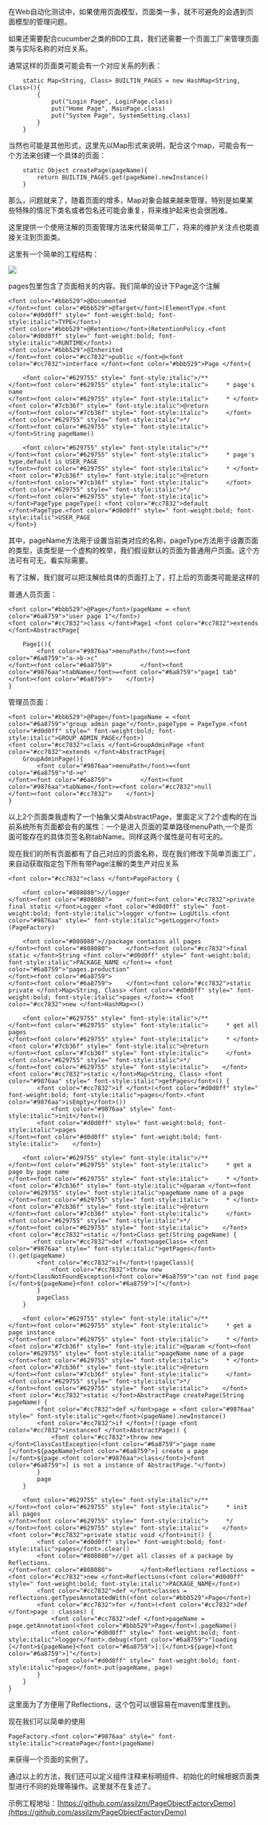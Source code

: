 


在Web自动化测试中，如果使用页面模型，页面类一多，就不可避免的会遇到页面模型的管理问题。







 







如果还需要配合cucumber之类的BDD工具，我们还需要一个页面工厂来管理页面类与实际名称的对应关系。







通常这样的页面类可能会有一个对应关系的列表：





    
    
    
        static Map<String, Class> BUILTIN_PAGES = new HashMap<String, Class>(){
            {
                put("Login Page", LoginPage.class)
                put("Home Page", MainPage.class)
                put("System Page", SystemSetting.class)
            }
        }






  

当然也可能是其他形式，这里先以Map形式来说明，配合这个map，可能会有一个方法来创建一个具体的页面：





    
    
    
        static Object createPage(pageName){
            return BUILTIN_PAGES.get(pageName).newInstance()
        }






  

那么，问题就来了，随着页面的增多，Map对象会越来越来管理，特别是如果某些特殊的情况下类名或者包名还可能会重复，将来维护起来也会很困难。







 







这里提供一个使用注解的页面管理方法来代替简单工厂，将来的维护关注点也能直接关注到页面类。







这里有一个简单的工程结构：







![](http://img.blog.csdn.net/20141119152431349)







pages包里包含了页面相关的内容。我们简单的设计下Page这个注解





    
    
    <font color="#bbb529">@Documented
    </font><font color="#bbb529">@Target</font>(ElementType.<font color="#d0d0ff" style=" font-weight:bold; font-style:italic">TYPE</font>)
    <font color="#bbb529">@Retention</font>(RetentionPolicy.<font color="#d0d0ff" style=" font-weight:bold; font-style:italic">RUNTIME</font>)
    <font color="#bbb529">@Inherited
    </font><font color="#cc7832">public </font>@<font color="#cc7832">interface </font><font color="#bbb529">Page </font>{
    
        <font color="#629755" style=" font-style:italic">/**
    </font><font color="#629755" style=" font-style:italic">     * page's name
    </font><font color="#629755" style=" font-style:italic">     * </font><font color="#7cb36f" style=" font-style:italic">@return
    </font><font color="#7cb36f" style=" font-style:italic">     </font><font color="#629755" style=" font-style:italic">*/
    </font><font color="#629755" style=" font-style:italic">    </font>String pageName()
    
        <font color="#629755" style=" font-style:italic">/**
    </font><font color="#629755" style=" font-style:italic">     * page's type,default is USER_PAGE
    </font><font color="#629755" style=" font-style:italic">     * </font><font color="#7cb36f" style=" font-style:italic">@return
    </font><font color="#7cb36f" style=" font-style:italic">     </font><font color="#629755" style=" font-style:italic">*/
    </font><font color="#629755" style=" font-style:italic">    </font>PageType pageType() <font color="#cc7832">default </font>PageType.<font color="#d0d0ff" style=" font-weight:bold; font-style:italic">USER_PAGE
    </font>}






其中，pageName方法用于设置当前类对应的名称，pageType方法用于设置页面的类型，该类型是一个虚构的枚举，我们假设默认的页面为普通用户页面。这个方法可有可无，看实际需要。







 







有了注解，我们就可以把注解给具体的页面打上了，打上后的页面类可能是这样的







普通人员页面：





    
    
    <font color="#bbb529">@Page</font>(pageName = <font color="#6a8759">"user page 1"</font>)
    <font color="#cc7832">class </font>Page1 <font color="#cc7832">extends </font>AbstractPage{
    
        Page1(){
            <font color="#9876aa">menuPath</font>=<font color="#6a8759">"a->b->c"
    </font><font color="#6a8759">        </font><font color="#9876aa">tabName</font>=<font color="#6a8759">"page1 tab"
    </font><font color="#6a8759">    </font>}
    }






管理员页面：





    
    
    <font color="#bbb529">@Page</font>(pageName = <font color="#6a8759">"group admin page"</font>,pageType = PageType.<font color="#d0d0ff" style=" font-weight:bold; font-style:italic">GROUP_ADMIN_PAGE</font>)
    <font color="#cc7832">class </font>GroupAdminPage <font color="#cc7832">extends </font>AbstractPage{
        GroupAdminPage(){
            <font color="#9876aa">menuPath</font>=<font color="#6a8759">"d->e"
    </font><font color="#6a8759">        </font><font color="#9876aa">tabName</font>=<font color="#cc7832">null
    </font><font color="#cc7832">    </font>}
    }
    






以上2个页面类我虚构了一个抽象父类AbstractPage，里面定义了2个虚构的在当前系统所有页面都会有的属性：一个是进入页面的菜单路径menuPath,一个是页面可能存在的具体页签名称tabName。同样这两个属性是可有可无的。







 







现在我们的所有页面都有了自己对应的页面名称，现在我们修改下简单页面工厂，来自动获取指定包下所有带Page注解的类生产对应关系





    
    
    <font color="#cc7832">class </font>PageFactory {
    
        <font color="#808080">//logger
    </font><font color="#808080">    </font><font color="#cc7832">private final static </font>Logger <font color="#d0d0ff" style=" font-weight:bold; font-style:italic">logger </font>= LogUtils.<font color="#9876aa" style=" font-style:italic">getLogger</font>(PageFactory)
    
        <font color="#808080">//package contains all pages
    </font><font color="#808080">    </font><font color="#cc7832">final static </font>String <font color="#d0d0ff" style=" font-weight:bold; font-style:italic">PACKAGE_NAME </font>= <font color="#6a8759">"pages.production"
    </font><font color="#6a8759">    
    </font><font color="#6a8759">    </font><font color="#cc7832">static private </font>Map<String, Class> <font color="#d0d0ff" style=" font-weight:bold; font-style:italic">pages </font>= <font color="#cc7832">new </font>HashMap<>()
    
        <font color="#629755" style=" font-style:italic">/**
    </font><font color="#629755" style=" font-style:italic">     * get all pages
    </font><font color="#629755" style=" font-style:italic">     * </font><font color="#7cb36f" style=" font-style:italic">@return
    </font><font color="#7cb36f" style=" font-style:italic">     </font><font color="#629755" style=" font-style:italic">*/
    </font><font color="#629755" style=" font-style:italic">    </font><font color="#cc7832">static </font>Map<String, Class> <font color="#9876aa" style=" font-style:italic">getPages</font>() {
            <font color="#cc7832">if </font>(<font color="#d0d0ff" style=" font-weight:bold; font-style:italic">pages</font>.<font color="#9876aa">isEmpty</font>())
                <font color="#9876aa" style=" font-style:italic">init</font>()
            <font color="#d0d0ff" style=" font-weight:bold; font-style:italic">pages
    </font><font color="#d0d0ff" style=" font-weight:bold; font-style:italic">    </font>}
    
        <font color="#629755" style=" font-style:italic">/**
    </font><font color="#629755" style=" font-style:italic">     * get a page by page name
    </font><font color="#629755" style=" font-style:italic">     * </font><font color="#7cb36f" style=" font-style:italic">@param </font><font color="#629755" style=" font-style:italic">pageName name of a page
    </font><font color="#629755" style=" font-style:italic">     * </font><font color="#7cb36f" style=" font-style:italic">@return 
    </font><font color="#7cb36f" style=" font-style:italic">     </font><font color="#629755" style=" font-style:italic">*/
    </font><font color="#629755" style=" font-style:italic">    </font><font color="#cc7832">static </font>Class get(String pageName) {
           <font color="#cc7832">def </font>pageClass= <font color="#9876aa" style=" font-style:italic">getPages</font>().get(pageName)
            <font color="#cc7832">if</font>(!pageClass){
                <font color="#cc7832">throw new </font>ClassNotFoundException(<font color="#6a8759">"can not find page [</font>${pageName}<font color="#6a8759">]"</font>)
            }
            pageClass
        }
    
        <font color="#629755" style=" font-style:italic">/**
    </font><font color="#629755" style=" font-style:italic">     * get a page instance
    </font><font color="#629755" style=" font-style:italic">     * </font><font color="#7cb36f" style=" font-style:italic">@param </font><font color="#629755" style=" font-style:italic">pageName name of a page
    </font><font color="#629755" style=" font-style:italic">     * </font><font color="#7cb36f" style=" font-style:italic">@return
    </font><font color="#7cb36f" style=" font-style:italic">     </font><font color="#629755" style=" font-style:italic">*/
    </font><font color="#629755" style=" font-style:italic">    </font><font color="#cc7832">static </font>AbstractPage createPage(String pageName) {
            <font color="#cc7832">def </font>page = <font color="#9876aa" style=" font-style:italic">get</font>(pageName).newInstance()
            <font color="#cc7832">if </font>(!(page <font color="#cc7832">instanceof </font>AbstractPage)) {
                <font color="#cc7832">throw new </font>ClassCastException(<font color="#6a8759">"page name [</font>${pageName}<font color="#6a8759">] create a page [</font>${page.<font color="#9876aa">class</font>}<font color="#6a8759">] is not a instance of AbstractPage."</font>)
            }
            page
        }
    
        <font color="#629755" style=" font-style:italic">/**
    </font><font color="#629755" style=" font-style:italic">     * init all pages 
    </font><font color="#629755" style=" font-style:italic">     */
    </font><font color="#629755" style=" font-style:italic">    </font><font color="#cc7832">private static void </font>init() {
            <font color="#d0d0ff" style=" font-weight:bold; font-style:italic">pages</font>.clear()
            <font color="#808080">//get all classes of a package by Reflections.
    </font><font color="#808080">        </font>Reflections reflections = <font color="#cc7832">new </font>Reflections(<font color="#d0d0ff" style=" font-weight:bold; font-style:italic">PACKAGE_NAME</font>)
            <font color="#cc7832">def </font>classes = reflections.getTypesAnnotatedWith(<font color="#bbb529">Page</font>)
            <font color="#cc7832">for </font>(<font color="#cc7832">def </font>page : classes) {
                <font color="#cc7832">def </font>pageName = page.getAnnotation(<font color="#bbb529">Page</font>).pageName()
                <font color="#d0d0ff" style=" font-weight:bold; font-style:italic">logger</font>.debug(<font color="#6a8759">"loading [</font>${pageName}<font color="#6a8759">]:[</font>${page}<font color="#6a8759">]"</font>)
                <font color="#d0d0ff" style=" font-weight:bold; font-style:italic">pages</font>.put(pageName, page)
            }
        }
    }






这里面为了方便用了Reflections，这个包可以很容易在maven库里找到。







 







现在我们可以简单的使用





    
    
    PageFactory.<font color="#9876aa" style=" font-style:italic">createPage</font>(pageName)






来获得一个页面的实例了。







 







通过以上的方法，我们还可以定义组件注释来标明组件、初始化的时候根据页面类型进行不同的处理等操作。这里就不在复述了。







示例工程地址：[https://github.com/assilzm/PageObjectFactoryDemo](https://github.com/assilzm/PageObjectFactoryDemo)




